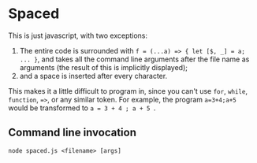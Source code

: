 # Spaced

This is just javascript, with two exceptions:

 1. The entire code is surrounded with `f = (...a) => { let [$, _] = a; ... }`, and takes all the command line arguments after the file name as arguments (the result of this is implicitly displayed);
 2. and a space is inserted after every character.

This makes it a little difficult to program in, since you can't use `for`, `while`, `function`, `=>`, or any similar token. For example, the program `a=3+4;a+5` would be transformed to `a = 3 + 4 ; a + 5 `.

## Command line invocation

    node spaced.js <filename> [args]